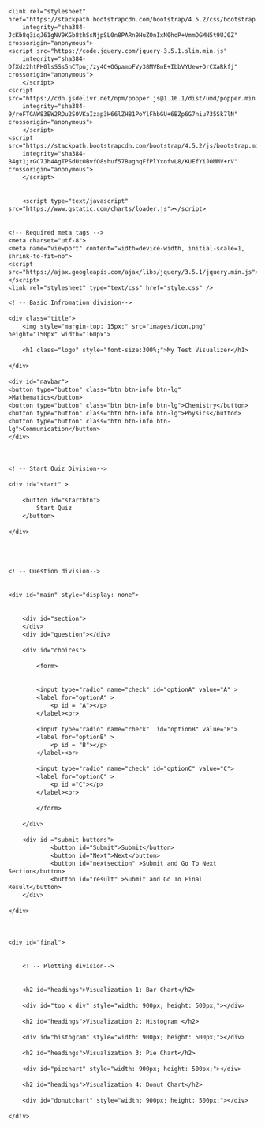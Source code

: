 <!DOCTYPE html>
<html>

<head>
	<title>MyExam Visualizer</title>
	<link rel="icon" href="images/icon.png">
	<link href="https://fonts.googleapis.com/css2?family=Rye&display=swap" rel="stylesheet">
	<link href="https://fonts.googleapis.com/css2?family=Chelsea+Market&display=swap" rel="stylesheet">

	<link rel="stylesheet" href="https://stackpath.bootstrapcdn.com/bootstrap/4.5.2/css/bootstrap.min.css"
		integrity="sha384-JcKb8q3iqJ61gNV9KGb8thSsNjpSL0n8PARn9HuZOnIxN0hoP+VmmDGMN5t9UJ0Z" crossorigin="anonymous">
	<script src="https://code.jquery.com/jquery-3.5.1.slim.min.js"
		integrity="sha384-DfXdz2htPH0lsSSs5nCTpuj/zy4C+OGpamoFVy38MVBnE+IbbVYUew+OrCXaRkfj" crossorigin="anonymous">
		</script>
	<script src="https://cdn.jsdelivr.net/npm/popper.js@1.16.1/dist/umd/popper.min.js"
		integrity="sha384-9/reFTGAW83EW2RDu2S0VKaIzap3H66lZH81PoYlFhbGU+6BZp6G7niu735Sk7lN" crossorigin="anonymous">
		</script>
	<script src="https://stackpath.bootstrapcdn.com/bootstrap/4.5.2/js/bootstrap.min.js"
		integrity="sha384-B4gt1jrGC7Jh4AgTPSdUtOBvfO8shuf57BaghqFfPlYxofvL8/KUEfYiJOMMV+rV" crossorigin="anonymous">
        </script>
        

        <script type="text/javascript" src="https://www.gstatic.com/charts/loader.js"></script>


	<!-- Required meta tags -->
	<meta charset="utf-8">
	<meta name="viewport" content="width=device-width, initial-scale=1, shrink-to-fit=no">
	<script src="https://ajax.googleapis.com/ajax/libs/jquery/3.5.1/jquery.min.js"></script>
	<link rel="stylesheet" type="text/css" href="style.css" />
</head>

<body>

    <! -- Basic Infromation division-->

    <div class="title">
		<img style="margin-top: 15px;" src="images/icon.png" height="150px" width="160px">

		<h1 class="logo" style="font-size:300%;">My Test Visualizer</h1>

    </div>

    <div id="navbar">
    <button type="button" class="btn btn-info btn-lg" >Mathematics</button>
    <button type="button" class="btn btn-info btn-lg">Chemistry</button>
    <button type="button" class="btn btn-info btn-lg">Physics</button>
    <button type="button" class="btn btn-info btn-lg">Communication</button>
    </div>



    <! -- Start Quiz Division-->

    <div id="start" >

        <button id="startbtn">
            Start Quiz
        </button>

    </div>




    <! -- Question division-->


    <div id="main" style="display: none">


        <div id="section">
        </div> 
        <div id="question"></div>

        <div id="choices">

            <form>


            <input type="radio" name="check" id="optionA" value="A" >
            <label for="optionA" > 
                <p id = "A"></p> 
            </label><br>

            <input type="radio" name="check"  id="optionB" value="B">
            <label for="optionB" > 
                <p id = "B"></p> 
            </label><br>

            <input type="radio" name="check" id="optionC" value="C">
            <label for="optionC" > 
                <p id ="C"></p> 
            </label><br>

            </form>

        </div>

        <div id ="submit_buttons">
                <button id="Submit">Submit</button> 
                <button id="Next">Next</button> 
                <button id="nextsection" >Submit and Go To Next Section</button>
                <button id="result" >Submit and Go To Final Result</button>
        </div>

    </div>
    

    
    <div id="final">

 
        <! -- Plotting division-->


        <h2 id="headings">Visualization 1: Bar Chart</h2>

        <div id="top_x_div" style="width: 900px; height: 500px;"></div>

        <h2 id="headings">Visualization 2: Histogram </h2>

        <div id="histogram" style="width: 900px; height: 500px;"></div>

        <h2 id="headings">Visualization 3: Pie Chart</h2>

        <div id="piechart" style="width: 900px; height: 500px;"></div>

        <h2 id="headings">Visualization 4: Donut Chart</h2>

        <div id="donutchart" style="width: 900px; height: 500px;"></div>

    </div>


</body>
<script type="text/javascript" src="script.js"></script>

</html>
